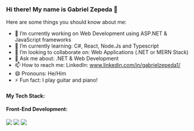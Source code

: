 ### Hi there! My name is Gabriel Zepeda 👋

Here are some things you should know about me:

- 🔭 I’m currently working on Web Development using ASP.NET & JavaScript frameworks
- 🌱 I’m currently learning: C#, React, Node.Js and Typescript
- 👯 I’m looking to collaborate on: Web Applications (.NET or MERN Stack)
- 💬 Ask me about: .NET & Web Development
- 📫 How to reach me: LinkedIn: www.linkedin.com/in/gabrielzepeda1/
- 😄 Pronouns: He/Him
- ⚡ Fun fact: I play guitar and piano! 


<h4>My Tech Stack:</h4>

<h4>Front-End Development: </h4>
<p>
  <img src= "[https://img.shields.io/badge/JavaScript-For%20the%20Badge-F7DF1E?style=for-the-badge&logo=javascript&logoColor=black](https://img.shields.io/badge/HTML5-For%20the%20Badge-E34F26?style=for-the-badge&logo=html5
)"/>
  <img src= "[https://img.shields.io/badge/JavaScript-For%20the%20Badge-F7DF1E?style=for-the-badge&logo=javascript&logoColor=black](https://img.shields.io/badge/CSS3-For%20the%20Badge-1572B6?style=for-the-badge&logo=css3
)"/>
  <img src= "https://img.shields.io/badge/JavaScript-For%20the%20Badge-F7DF1E?style=for-the-badge&logo=javascript&logoColor=black"/>
</p>
